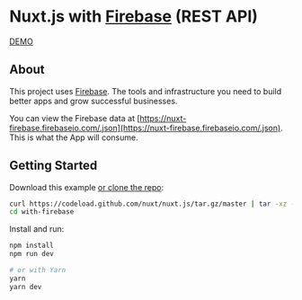 # Nuxt.js with [Firebase](https://firebase.google.com/) (REST API)

[DEMO](https://nuxt-firebase.now.sh/)

## About

This project uses [Firebase](https://firebase.google.com/). The tools and infrastructure you need to build better apps and grow successful businesses.

You can view the Firebase data at [https://nuxt-firebase.firebaseio.com/.json](https://nuxt-firebase.firebaseio.com/.json). This is what the App will consume.

## Getting Started

Download this example [or clone the repo](https://github.com/nuxt/nuxt.js):

```bash
curl https://codeload.github.com/nuxt/nuxt.js/tar.gz/master | tar -xz --strip=2 nuxt.js-master/examples/with-firebase
cd with-firebase
```

Install and run:

```bash
npm install
npm run dev

# or with Yarn
yarn
yarn dev
```
